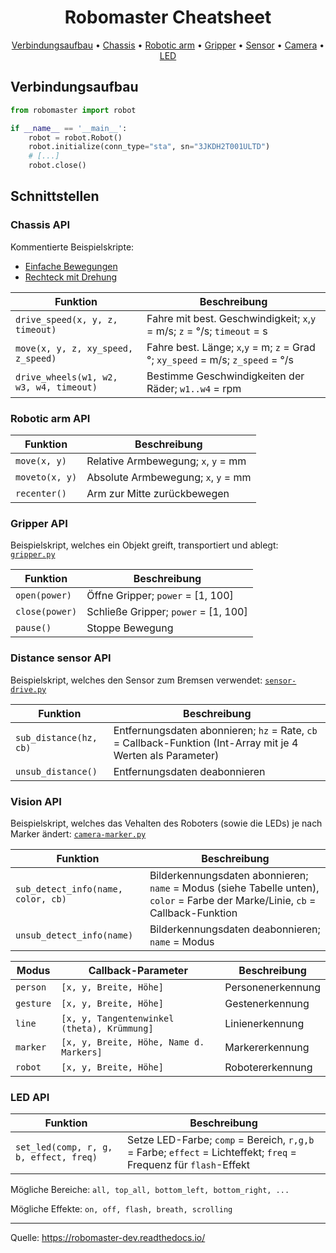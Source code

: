 <h1 align="center">
  Robomaster Cheatsheet
  <br>
</h1>
<p align="center">
  <a href="#verbindungsaufbau">Verbindungsaufbau</a> •
  <a href="#chassis-api">Chassis</a> •
  <a href="#robotic-arm-api">Robotic arm</a> •
  <a href="#gripper-api">Gripper</a> •
  <a href="#distance-sensor-api">Sensor</a> •
  <a href="#vision-api">Camera</a> •
  <a href="#led-api">LED</a>
</p>


## Verbindungsaufbau

```python
from robomaster import robot

if __name__ == '__main__':
    robot = robot.Robot()
    robot.initialize(conn_type="sta", sn="3JKDH2T001ULTD")
	# [...]
    robot.close()
```

## Schnittstellen

### Chassis API

Kommentierte Beispielskripte:
* [Einfache Bewegungen](chassis.py)
* [Rechteck mit Drehung](rechteck.py)

| Funktion | Beschreibung |
| ------------------------------------------------------------ | ---- |
| `drive_speed(x, y, z, timeout)` | Fahre mit best. Geschwindigkeit; `x`,`y` = m/s; `z` = °/s; `timeout` = s |
| `move(x, y, z, xy_speed, z_speed)` | Fahre best. Länge;  `x`,`y` = m; `z` = Grad °; `xy_speed` = m/s; `z_speed` = °/s |
| `drive_wheels(w1, w2, w3, w4, timeout)` | Bestimme Geschwindigkeiten der Räder; `w1..w4` = rpm |

### Robotic arm API

| Funktion       | Beschreibung                        |
| -------------- | ----------------------------------- |
| `move(x, y)`   | Relative Armbewegung; `x`, `y` = mm |
| `moveto(x, y)` | Absolute Armbewegung; `x`, `y` = mm |
| `recenter()`   | Arm zur Mitte zurückbewegen         |

### Gripper API

Beispielskript, welches ein Objekt greift, transportiert und ablegt: [`gripper.py`](gripper.py)

| Funktion       | Beschreibung                         |
| -------------- | ------------------------------------ |
| `open(power)`  | Öffne Gripper; `power` = [1, 100]    |
| `close(power)` | Schließe Gripper; `power` = [1, 100] |
| `pause()`      | Stoppe Bewegung                      |


### Distance sensor API

Beispielskript, welches den Sensor zum Bremsen verwendet: [`sensor-drive.py`](sensor-drive.py)

| Funktion       | Beschreibung                         |
| -------------- | ------------------------------------ |
| `sub_distance(hz, cb)`  | Entfernungsdaten abonnieren; `hz` = Rate, `cb` = Callback-Funktion (Int-Array mit je 4 Werten als Parameter) |
| `unsub_distance()` | Entfernungsdaten deabonnieren|

### Vision API

Beispielskript, welches das Vehalten des Roboters (sowie die LEDs) je nach Marker ändert: [`camera-marker.py`](camera-marker.py)

| Funktion       | Beschreibung                         |
| -------------- | ------------------------------------ |
| `sub_detect_info(name, color, cb)`  | Bilderkennungsdaten abonnieren; `name` = Modus (siehe Tabelle unten), `color` = Farbe der Marke/Linie, `cb` = Callback-Funktion |
| `unsub_detect_info(name)` | Bilderkennungsdaten deabonnieren; `name` = Modus  |

| Modus       | Callback-Parameter | Beschreibung                         |
| -------------- | -------------- | ------------------------------------ |
| `person`  | `[x, y, Breite, Höhe]` | Personenerkennung |
| `gesture` | `[x, y, Breite, Höhe]` | Gestenerkennung |
| `line`    | `[x, y, Tangentenwinkel (theta), Krümmung]` | Linienerkennung |
| `marker`  | `[x, y, Breite, Höhe, Name d. Markers]` | Markererkennung |
| `robot`  | `[x, y, Breite, Höhe]` | Robotererkennung |

### LED API

| Funktion       | Beschreibung                         |
| -------------- | ------------------------------------ |
| `set_led(comp, r, g, b, effect, freq)` | Setze LED-Farbe; `comp` = Bereich, `r,g,b` = Farbe; `effect` = Lichteffekt; `freq` = Frequenz für `flash`-Effekt |

Mögliche Bereiche: `all, top_all, bottom_left, bottom_right, ...`

Mögliche Effekte: `on, off, flash, breath, scrolling`
_________

Quelle: <https://robomaster-dev.readthedocs.io/>
